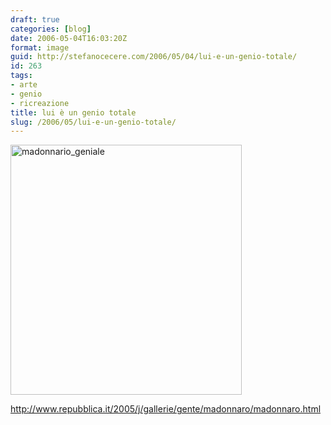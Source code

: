 ```yaml
---
draft: true
categories: [blog]
date: 2006-05-04T16:03:20Z
format: image
guid: http://stefanocecere.com/2006/05/04/lui-e-un-genio-totale/
id: 263
tags:
- arte
- genio
- ricreazione
title: lui è un genio totale
slug: /2006/05/lui-e-un-genio-totale/
---
```


<img src="http://stefanocecere.com/wp-content/uploads/sites/3/2006/05/madonnario_geniale.jpg" alt="madonnario_geniale" width="370" height="400" class="alignnone size-full wp-image-5488" srcset="http://stefanocecere.com/wp-content/uploads/sites/3/2006/05/madonnario_geniale.jpg 370w, http://stefanocecere.com/wp-content/uploads/sites/3/2006/05/madonnario_geniale-278x300.jpg 278w" sizes="(max-width: 370px) 100vw, 370px" /></p> http://www.repubblica.it/2005/j/gallerie/gente/madonnaro/madonnaro.html</a>